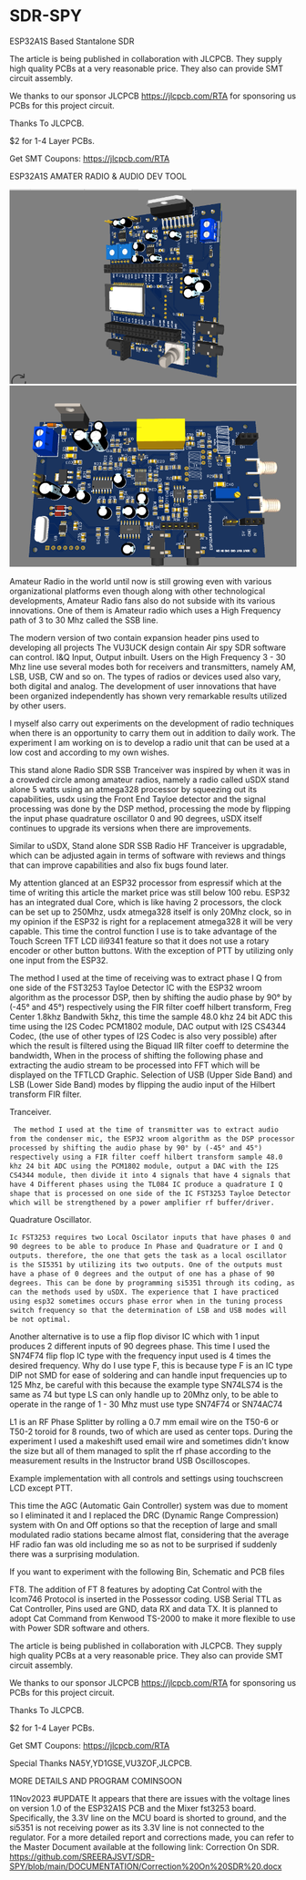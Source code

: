 # SDR-SPY
ESP32A1S Based Stantalone SDR 

The article is being published in collaboration with JLCPCB. They supply high quality PCBs at a very reasonable price. They also can provide SMT circuit assembly.

We thanks to our sponsor JLCPCB https://jlcpcb.com/RTA for sponsoring us PCBs for this project circuit.

Thanks To JLCPCB.

$2 for 1-4 Layer PCBs.

Get SMT Coupons: https://jlcpcb.com/RTA



ESP32A1S AMATER RADIO & AUDIO DEV TOOL

![alt text]( https://github.com/SREERAJSVT/SDR-SPY/blob/main/EasyEDA(Standard)%206.5.22%20-%20Team%20Work%20mode%2022-11-2022%2012_01_53.png)
![alt text](https://github.com/SREERAJSVT/SDR-SPY/blob/main/EasyEDA(Standard)%206.5.22%20-%20Team%20Work%20mode%2022-11-2022%2013_51_07.png)



Amateur Radio in the world until now is still growing even with various organizational platforms even though along with other technological developments, Amateur Radio fans also do not subside with its various innovations. One of them is Amateur radio which uses a High Frequency path of 3 to 30 Mhz called the SSB line.



The modern version of two contain expansion header pins used to developing all projects
The VU3UCK design contain Air spy SDR software can control.
I&Q Input, Output inbuilt.
Users on the High Frequency 3 - 30 Mhz line use several modes both for receivers and transmitters, namely AM, LSB, USB, CW and so on. The types of radios or devices used also vary, both digital and analog. The development of user innovations that have been organized independently has shown very remarkable results utilized by other users.

I myself also carry out experiments on the development of radio techniques when there is an opportunity to carry them out in addition to daily work. The experiment I am working on is to develop a radio unit that can be used at a low cost and according to my own wishes.

This stand alone Radio SDR SSB Tranceiver was inspired by when it was in a crowded circle among amateur radios, namely a radio called uSDX stand alone 5 watts using an atmega328 processor by squeezing out its capabilities, usdx using the Front End Tayloe detector and the signal processing was done by the DSP method, processing the mode by flipping the input phase quadrature oscillator 0 and 90 degrees, uSDX itself continues to upgrade its versions when there are improvements.



Similar to uSDX, Stand alone SDR SSB Radio HF Tranceiver is upgradable, which can be adjusted again in terms of software with reviews and things that can improve capabilities and also fix bugs found later.

My attention glanced at an ESP32 processor from espressif which at the time of writing this article the market price was still below 100 rebu. ESP32 has an integrated dual Core, which is like having 2 processors, the clock can be set up to 250Mhz, usdx atmega328 itself is only 20Mhz clock, so in my opinion if the ESP32 is right for a replacement atmega328 it will be very capable. This time the control function I use is to take advantage of the Touch Screen TFT LCD ili9341 feature so that it does not use a rotary encoder or other button buttons. With the exception of PTT by utilizing only one input from the ESP32.



The method I used at the time of receiving was to extract phase I Q from one side of the FST3253 Tayloe Detector IC with the ESP32 wroom algorithm as the processor DSP, then by shifting the audio phase by 90° by (-45° and 45°) respectively using the FIR filter coeff hilbert transform, Freg Center 1.8khz Bandwith 5khz, this time the sample 48.0 khz 24 bit ADC this time using the I2S Codec PCM1802 module, DAC output with I2S CS4344 Codec, (the use of other types of I2S Codec is also very possible) after which the result is filtered using the Biquad IIR filter coeff to determine the bandwidth, When in the process of shifting the following phase and extracting the audio stream to be processed into FFT which will be displayed on the TFTLCD Graphic. Selection of USB (Upper Side Band) and LSB (Lower Side Band) modes by flipping the audio input of the Hilbert transform FIR filter.



Tranceiver.

     The method I used at the time of transmitter was to extract audio from the condenser mic, the ESP32 wroom algorithm as the DSP processor processed by shifting the audio phase by 90° by (-45° and 45°) respectively using a FIR filter coeff hilbert transform sample 48.0 khz 24 bit ADC using the PCM1802 module, output a DAC with the I2S CS4344 module, then divide it into 4 signals that have 4 signals that have 4 Different phases using the TL084 IC produce a quadrature I Q shape that is processed on one side of the IC FST3253 Tayloe Detector which will be strengthened by a power amplifier rf buffer/driver.  



Quadrature Oscillator.

    Ic FST3253 requires two Local Oscilator inputs that have phases 0 and 90 degrees to be able to produce In Phase and Quadrature or I and Q outputs. therefore, the one that gets the task as a local oscillator is the SI5351 by utilizing its two outputs. One of the outputs must have a phase of 0 degrees and the output of one has a phase of 90 degrees. This can be done by programming si5351 through its coding, as can the methods used by uSDX. The experience that I have practiced using esp32 sometimes occurs phase error when in the tuning process switch frequency so that the determination of LSB and USB modes will be not optimal.

Another alternative is to use a flip flop divisor IC which with 1 input produces 2 different inputs of 90 degrees phase. This time I used the SN74F74 flip flop IC type with the frequency input used is 4 times the desired frequency. Why do I use type F, this is because type F is an IC type DIP not SMD for ease of soldering and can handle input frequencies up to 125 Mhz, be careful with this because the example type SN74LS74 is the same as 74 but type LS can only handle up to 20Mhz only, to be able to operate in the range of 1 - 30 Mhz must use type SN74F74 or SN74AC74

L1 is an RF Phase Splitter by rolling a 0.7 mm email wire on the T50-6 or T50-2 toroid for 8 rounds, two of which are used as center tops. During the experiment I used a makeshift used email wire and sometimes didn't know the size but all of them managed to split the rf phase according to the measurement results in the Instructor brand USB Oscilloscopes.

Example implementation with all controls and settings using touchscreen LCD except PTT.

This time the AGC (Automatic Gain Controller) system was due to moment so I eliminated it and I replaced the DRC (Dynamic Range Compression) system with On and Off options so that the reception of large and small modulated radio stations became almost flat, considering that the average HF radio fan was old including me so as not to be surprised if suddenly there was a surprising modulation.

If you want to experiment with the following Bin, Schematic and PCB files

FT8. The addition of FT 8 features by adopting Cat Control with the Icom746 Protocol is inserted in the Possessor coding. USB Serial TTL as Cat Controller, Pins used are GND, data RX and data TX. It is planned to adopt Cat Command from Kenwood TS-2000 to make it more flexible to use with Power SDR software and others.



The article is being published in collaboration with JLCPCB. They supply high quality PCBs at a very reasonable price. They also can provide SMT circuit assembly.

We thanks to our sponsor JLCPCB https://jlcpcb.com/RTA for sponsoring us PCBs for this project circuit.

Thanks To JLCPCB.

$2 for 1-4 Layer PCBs.

Get SMT Coupons: https://jlcpcb.com/RTA





Special Thanks NA5Y,YD1GSE,VU3ZOF,JLCPCB.



MORE DETAILS AND PROGRAM COMINSOON

11Nov2023
#UPDATE
It appears that there are issues with the voltage lines on version 1.0 of the ESP32A1S PCB and the Mixer fst3253 board. 
Specifically, the 3.3V line on the MCU board is shorted to ground, and the si5351 is not receiving power as its 3.3V line is not connected to the regulator.
For a more detailed report and corrections made, you can refer to the Master Document available at the following link: Correction On SDR.
https://github.com/SREERAJSVT/SDR-SPY/blob/main/DOCUMENTATION/Correction%20On%20SDR%20.docx
 

